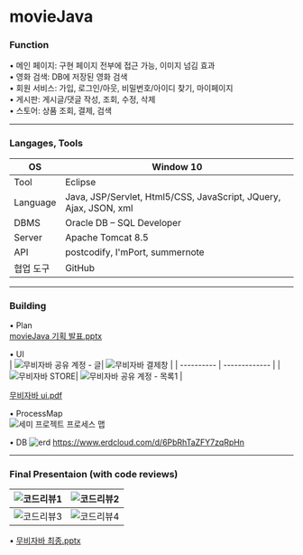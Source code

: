 # movieJava
### Function  
• 메인 페이지: 구현 페이지 전부에 접근 가능, 이미지 넘김 효과  
• 영화 검색: DB에 저장된 영화 검색  
• 회원 서비스: 가입, 로그인/아웃, 비밀번호/아이디 찾기, 마이페이지  
• 게시판: 게시글/댓글 작성, 조회, 수정, 삭제  
• 스토어: 상품 조회, 결제, 검색  

<hr>

### Langages, Tools
| OS         | Window 10 |
| ---------- | ------------- |
| Tool       | Eclipse |
| Language      | Java, JSP/Servlet, Html5/CSS, JavaScript, JQuery, Ajax, JSON, xml  |
| DBMS      | Oracle DB – SQL Developer  |
| Server     | Apache Tomcat 8.5  |
| API        | postcodify, I'mPort, summernote |
| 협업 도구        | GitHub  |  

<hr>

### Building
• Plan  
[movieJava 기획 발표.pptx](https://github.com/han-bbak/movieJava/files/6532017/OTT.pptx)  

• UI  
| ![무비자바  공유 계정 - 글](https://user-images.githubusercontent.com/77658506/119342759-81183980-bcd0-11eb-9b7c-1a5a658123c3.jpg)| ![무비자바  결제창](https://user-images.githubusercontent.com/77658506/119342765-82496680-bcd0-11eb-81df-cb73256f84b3.jpg) |
| ---------- | ------------- |
| ![무비자바  STORE](https://user-images.githubusercontent.com/77658506/119342767-82496680-bcd0-11eb-8962-fb8d9f8a18b0.jpg)| ![무비자바  공유 계정 - 목록1](https://user-images.githubusercontent.com/77658506/119342768-82e1fd00-bcd0-11eb-8ae5-9781f9f4994e.jpg) |

[무비자바 ui.pdf](https://github.com/han-bbak/movieJava/files/6532044/ui.pdf)  

• ProcessMap  
![세미 프로젝트 프로세스 맵](https://user-images.githubusercontent.com/77658506/119333528-ecf4a500-bcc4-11eb-94f9-1a5271bead02.png)

• DB
![erd](https://user-images.githubusercontent.com/77658506/119333809-465cd400-bcc5-11eb-9b17-d31d8d638eb0.png)
https://www.erdcloud.com/d/6PbRhTaZFY7zqRpHn

<hr>

### Final Presentaion (with code reviews)  
|![코드리뷰1](https://user-images.githubusercontent.com/77658506/119343590-9d68a600-bcd1-11eb-9750-044ea708ab4c.PNG)|![코드리뷰2](https://user-images.githubusercontent.com/77658506/119343581-9b9ee280-bcd1-11eb-8ed6-bd12d9ccf09b.PNG)|
| ---------- | ------------- |
|![코드리뷰3](https://user-images.githubusercontent.com/77658506/119343586-9cd00f80-bcd1-11eb-9332-794d8115e71e.PNG)|![코드리뷰4](https://user-images.githubusercontent.com/77658506/119343587-9d68a600-bcd1-11eb-9e9b-804bca025d39.PNG)|

• [무비자바 최종.pptx](https://github.com/han-bbak/movieJava/files/6532009/default.pptx)
